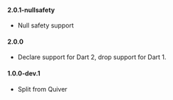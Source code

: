 #### 2.0.1-nullsafety

* Null safety support

#### 2.0.0

* Declare support for Dart 2, drop support for Dart 1.

#### 1.0.0-dev.1

* Split from Quiver
